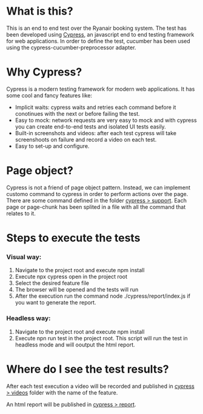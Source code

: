# What is this?

This is an end to end test over the Ryanair booking system. The test has been developed using [Cypress](https://www.cypress.io/), an javascript end to end testing framework for web applications. In order to define the test, cucumber has been used using the cypress-cucumber-preprocessor adapter.

# Why Cypress?

Cypress is a modern testing framework for modern web applications. It has some cool and fancy features like:

- Implicit waits: cypress waits and retries each command before it conotinues with the next or before failing the test.
- Easy to mock: network requests are very easy to mock and with cypress you can create end-to-end tests and isolated UI tests easily.
- Built-in screenshots and videos: after each test cypress will take screenshoots on failure and record a video on each test.
- Easy to set-up and configure.

# Page object?

Cypress is not a friend of page object pattern. Instead, we can implement customo command to cypress in order to perform actions over the page. There are some command defined in the folder [cypress > support](./cypress/support). Each page or page-chunk has been splited in a file with all the command that relates to it.

# Steps to execute the tests

### Visual way:

1. Navigate to the project root and execute npm install
2. Execute npx cypress open in the project root
3. Select the desired feature file
4. The browser will be opened and the tests will run
5. After the execution run the command node ./cypress/report/index.js if you want to generate the report.

### Headless way:

1. Navigate to the project root and execute npm install
2. Execute npn run test in the project root. This script will run the test in headless mode and will ooutput the html report.

# Where do I see the test results?

After each test execution a video will be recorded and published in [cypress > videos](./cypress/videos) folder with the name of the feature.

An html report will be published in [cypress > report](./cypress/report).
